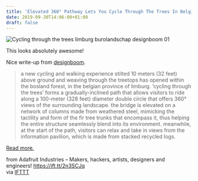 ```yaml
---
title: 'Elevated 360° Pathway Lets You Cycle Through The Trees In Belgium'
date: 2019-09-30T14:06:00+01:00
draft: false
---
```


![Cycling through the trees limburg burolandschap designboom 01](https://cdn-blog.adafruit.com/uploads/2019/09/cycling-through-the-trees-limburg-burolandschap-designboom-01.jpg "cycling-through-the-trees-limburg-burolandschap-designboom-01.jpg")

This looks absolutely awesome!

Nice write-up from [designboom](https://www.designboom.com/architecture/cycling-through-trees-limburg-belgium-09-23-2019/).

> a new cycling and walking experience stilted 10 meters (32 feet) above ground and weaving through the treetops has opened within the bosland forest, in the belgian province of limburg. ‘cycling through the trees’ forms a gradually-inclined path that allows visitors to ride along a 100-meter (328 feet) diameter double circle that offers 360° views of the surrounding landscape. the bridge is elevated on a network of columns made from weathered steel, mimicking the tactility and form of the fir tree trunks that encompass it, thus helping the entire structure seamlessly blend into its environment. meanwhile, at the start of the path, visitors can relax and take in views from the information pavilion, which is made from stacked recycled logs.

[Read more.](https://www.designboom.com/architecture/cycling-through-trees-limburg-belgium-09-23-2019/)

  
  
from Adafruit Industries – Makers, hackers, artists, designers and engineers! https://ift.tt/2n3SCJq  
via [IFTTT](https://ifttt.com/?ref=da&site=blogger)